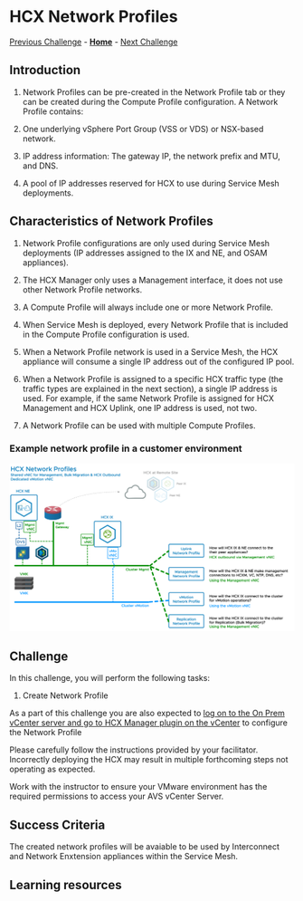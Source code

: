 # HCX Network Profiles

[Previous Challenge](./06-HCX-Site-Pair.md) - **[Home](../Readme.md)** - [Next Challenge](./08-HCX-Compute-Profiles.md)

## Introduction

1. Network Profiles can be pre-created in the Network Profile tab or they can be created during the Compute Profile configuration. A Network Profile contains:

2. One underlying vSphere Port Group (VSS or VDS) or NSX-based network.

3. IP address information: The gateway IP, the network prefix and MTU, and DNS.

4. A pool of IP addresses reserved for HCX to use during Service Mesh deployments.

## Characteristics of Network Profiles

1. Network Profile configurations are only used during Service Mesh deployments (IP addresses assigned to the IX and NE, and OSAM appliances).

2. The HCX Manager only uses a Management interface, it does not use other Network Profile networks.

3. A Compute Profile will always include one or more Network Profile.

4. When Service Mesh is deployed, every Network Profile that is included in the Compute Profile configuration is used.

5. When a Network Profile network is used in a Service Mesh, the HCX appliance will consume a single IP address out of the configured IP pool.

6. When a Network Profile is assigned to a specific HCX traffic type (the traffic types are explained in the next section), a single IP address is used. For example, if the same Network Profile is assigned for HCX Management and HCX Uplink, one IP address is used, not two.

7. A Network Profile can be used with multiple Compute Profiles.

### Example network profile in a customer environment

![](./Images/07-HCX-Network-Profiles/HCXNetworkProfileImage.png)

## Challenge 

In this challenge, you will perform the following tasks:

1.	Create Network Profile

As a part of this challenge you are also expected to <u>log on to the On Prem vCenter server and go to HCX Manager plugin on the vCenter</u> to configure the Network Profile

Please carefully follow the instructions provided by your facilitator. Incorrectly deploying the HCX may result in multiple forthcoming steps not operating as expected.

Work with the instructor to ensure your VMware environment has the required permissions to access your AVS vCenter Server.

## Success Criteria

The created network profiles will be avaiable to be used by Interconnect and Network Enxtension appliances within the Service Mesh.

## Learning resources